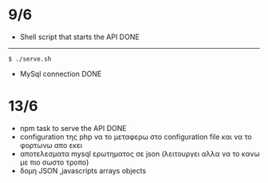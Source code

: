 # 9/6
* Shell script that starts the API DONE
---
```
$ ./serve.sh
```
* MySql connection DONE

# 13/6
* npm task to serve the API DONE
* configuration της php να το μεταφερω στο configuration file και να το φορτωνω απο εκει
* αποτελεσματα mysql ερωτηματος σε json (λειτουργει αλλα να το κανω με πιο σωστο τροπο)
* δομη JSON ,javascripts arrays objects
